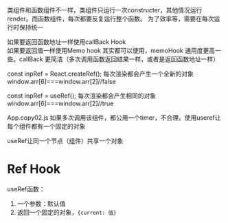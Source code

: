 类组件和函数组件不一样，类组件只运行一次constructer，其他情况运行render。而函数组件，每次都要反复运行整个函数。
为了效率等，需要在每次运行时保持统一

如果要返回函数地址一样使用callBack Hook  
如果要返回值一样使用Memo hook
其实都可以使用，memoHook  通用度更高一些。callBack 更简洁（多次调用函数返回结果一样，或者是返回函数地址一样）


 const inpRef = React.createRef();
 每次渲染都会产生一个全新的对象
   window.arr[6]===window.arr[2]//false
 
  const inpRef = useRef();
  每次渲染都会产生相同的对象
  window.arr[6]===window.arr[2]//true
  
  App.copy02.js
  如果多次调用该组件，都公用一个timer，不合理。使用useref让每个组件都有一个固定的对象
  
  useRef让同一个节点（组件）共享一个对象
  
  
# Ref Hook

useRef函数：

1. 一个参数：默认值
2. 返回一个固定的对象，```{current: 值}```
  
  
